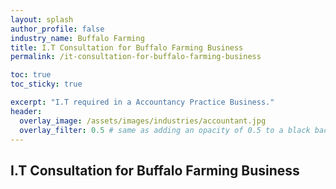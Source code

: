 ```yaml
---
layout: splash 
author_profile: false 
industry_name: Buffalo Farming
title: I.T Consultation for Buffalo Farming Business
permalink: /it-consultation-for-buffalo-farming-business

toc: true
toc_sticky: true

excerpt: "I.T required in a Accountancy Practice Business."
header:
  overlay_image: /assets/images/industries/accountant.jpg
  overlay_filter: 0.5 # same as adding an opacity of 0.5 to a black background
---
```


## I.T Consultation for Buffalo Farming Business